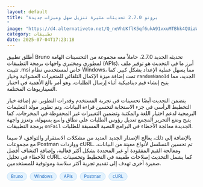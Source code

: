 ```yaml
---
layout: default
title: "برونو 2.7.0 تحديثات مثيرة تنزيل سهل وميزات جديدة
"
image: "https://d4.alternativeto.net/Q_neVhUKflK5qf6ukA91vxuMTBhk4QUiaWBP-uZz1vk/rs:fill:1520:760:0/g:ce:0:0/YWJzOi8vZGlzdC9jb250ZW50LzE3NTE2NTAwOTE4MDIucG5n.png"
category: تطبيقات
date: 2025-07-04T17:23:18
---
```


أطلق تطبيق Bruno تحديثه الجديد 2.7.0، حاملاً معه مجموعة من التحسينات الهامة لمطوري ومختبري واجهات برمجة التطبيقات (APIs). أبرز ما في التحديث هو توفير ملف تثبيت .msi خاص لمستخدمي نظام Windows، مما يسهل عملية الإعداد بشكل كبير. كما تمت إضافة ميزة الإكمال التلقائي للمتغيرات العشوائية وخيار `randomNanoId` الجديد، مما يتيح إنشاء قيم ديناميكية أثناء إرسال الطلبات، وهو أمر بالغ الأهمية في اختبار السيناريوهات المختلفة.

يتضمن التحديث أيضًا تحسينات في تجربة المستخدم وقدرات التطوير. تم إضافة خيار التخطيط الرأسي في جزء الاستجابة لتحسين قراءة البيانات، وتم تطوير مولد التعليمات البرمجية لدعم اختيار اللغة والمكتبة وتضمين التغييرات غير المحفوظة في المخرجات. كما يتيح وضع التحرير المجمع تعديل رؤوس الطلبات على نطاق واسع بسهولة، وتعزز واجهة برمجة التطبيقات `onFail` الجديدة معالجة الأخطاء في البرامج النصية المسبقة للطلبات.

بالإضافة إلى ذلك، يعالج الإصدار الجديد العديد من مشكلات الاستقرار والتوافق، لا سيما مع مجموعات Postman وواردات cURL. تم تحسين التسلسل لأنواع معينة من البيانات، ومعالجة القيم المفقودة أو غير المحددة بشكل أكثر فعالية، وإضافة اكتشاف أفضل للأخطاء في تحليل cURL. كما يشمل التحديث إصلاحات طفيفة في التخطيط وتحسينات صغيرة أخرى تهدف إلى تقديم تجربة أكثر سلاسة وموثوقية للمستخدمين.

<div style="margin-top:2px; margin-bottom:2px;"><a href="https://bidjadraft.github.io/?query=Bruno" style="background:#e3f2fd; color:#1565c0; font-size:80%; border-radius:12px; padding:3px 10px; margin:2px 4px 2px 0; display:inline-block; border:1px solid #bbdefb; text-decoration:none;">Bruno</a> <a href="https://bidjadraft.github.io/?query=Windows" style="background:#e3f2fd; color:#1565c0; font-size:80%; border-radius:12px; padding:3px 10px; margin:2px 4px 2px 0; display:inline-block; border:1px solid #bbdefb; text-decoration:none;">Windows</a> <a href="https://bidjadraft.github.io/?query=APIs" style="background:#e3f2fd; color:#1565c0; font-size:80%; border-radius:12px; padding:3px 10px; margin:2px 4px 2px 0; display:inline-block; border:1px solid #bbdefb; text-decoration:none;">APIs</a> <a href="https://bidjadraft.github.io/?query=Postman" style="background:#e3f2fd; color:#1565c0; font-size:80%; border-radius:12px; padding:3px 10px; margin:2px 4px 2px 0; display:inline-block; border:1px solid #bbdefb; text-decoration:none;">Postman</a> <a href="https://bidjadraft.github.io/?query=cURL" style="background:#e3f2fd; color:#1565c0; font-size:80%; border-radius:12px; padding:3px 10px; margin:2px 4px 2px 0; display:inline-block; border:1px solid #bbdefb; text-decoration:none;">cURL</a></div><br><br>

